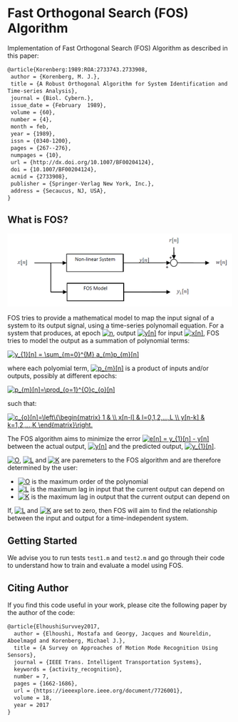 [//]: # (Image References)

[fos_model]: ./docs/fos_model.png "FOS Model"

# Fast Orthogonal Search (FOS) Algorithm
Implementation of Fast Orthogonal Search (FOS) Algorithm as described in this paper:
```
@article{Korenberg:1989:ROA:2733743.2733908,
 author = {Korenberg, M. J.},
 title = {A Robust Orthogonal Algorithm for System Identification and Time-series Analysis},
 journal = {Biol. Cybern.},
 issue_date = {February  1989},
 volume = {60},
 number = {4},
 month = feb,
 year = {1989},
 issn = {0340-1200},
 pages = {267--276},
 numpages = {10},
 url = {http://dx.doi.org/10.1007/BF00204124},
 doi = {10.1007/BF00204124},
 acmid = {2733908},
 publisher = {Springer-Verlag New York, Inc.},
 address = {Secaucus, NJ, USA},
} 
```

## What is FOS?

![FOS Model][fos_model]

FOS tries to provide a mathematical model to map the input signal of a system to its output signal, using a time-series polynomail equation. 
For a system that produces, at epoch <a href="https://www.codecogs.com/eqnedit.php?latex=n" target="_blank"><img src="https://latex.codecogs.com/svg.latex?n" title="n" /></a>, output <a href="https://www.codecogs.com/eqnedit.php?latex=y[n]" target="_blank"><img src="https://latex.codecogs.com/svg.latex?y[n]" title="y[n]" /></a> for input <a href="https://www.codecogs.com/eqnedit.php?latex=x[n]" target="_blank"><img src="https://latex.codecogs.com/svg.latex?x[n]" title="x[n]" /></a>, FOS tries to model the output as a summation of polynomial terms:

<a href="https://www.codecogs.com/eqnedit.php?latex=y_{1}[n]&space;=&space;\sum_{m=0}^{M}&space;a_{m}p_{m}[n]" target="_blank"><img src="https://latex.codecogs.com/svg.latex?y_{1}[n]&space;=&space;\sum_{m=0}^{M}&space;a_{m}p_{m}[n]" title="y_{1}[n] = \sum_{m=0}^{M} a_{m}p_{m}[n]" /></a>

where each polyomial term, <a href="https://www.codecogs.com/eqnedit.php?latex=p_{m}[n]" target="_blank"><img src="https://latex.codecogs.com/svg.latex?p_{m}[n]" title="p_{m}[n]" /></a> 
is a product of inputs and/or outputs, possibly at different epochs:

<a href="https://www.codecogs.com/eqnedit.php?latex=p_{m}[n]=\prod_{o=1}^{O}c_{o}[n]" target="_blank"><img src="https://latex.codecogs.com/svg.latex?p_{m}[n]=\prod_{o=1}^{O}c_{o}[n]" title="p_{m}[n]=\prod_{o=1}^{O}c_{o}[n]" /></a>

such that:

<a href="https://www.codecogs.com/eqnedit.php?latex=c_{o}[n]=\left\{\begin{matrix}&space;1&space;&&space;\\&space;x[n-l]&space;&&space;l=0,1,2,...,L&space;\\&space;y[n-k]&space;&&space;k=1,2,...,K&space;\end{matrix}\right." target="_blank"><img src="https://latex.codecogs.com/svg.latex?c_{o}[n]=\left\{\begin{matrix}&space;1&space;&&space;\\&space;x[n-l]&space;&&space;l=0,1,2,...,L&space;\\&space;y[n-k]&space;&&space;k=1,2,...,K&space;\end{matrix}\right." title="c_{o}[n]=\left\{\begin{matrix} 1 & \\ x[n-l] & l=0,1,2,...,L \\ y[n-k] & k=1,2,...,K \end{matrix}\right." /></a>



The FOS algorithm aims to minimize the error <a href="https://www.codecogs.com/eqnedit.php?latex=e[n]&space;=&space;y_{1}[n]&space;-&space;y[n]" target="_blank"><img src="https://latex.codecogs.com/svg.latex?e[n]&space;=&space;y_{1}[n]&space;-&space;y[n]" title="e[n] = y_{1}[n] - y[n]" /></a> between the actual output, <a href="https://www.codecogs.com/eqnedit.php?latex=y[n]" target="_blank"><img src="https://latex.codecogs.com/svg.latex?y[n]" title="y[n]" /></a> and the predicted output, <a href="https://www.codecogs.com/eqnedit.php?latex=y_{1}[n]" target="_blank"><img src="https://latex.codecogs.com/svg.latex?y_{1}[n]" title="y_{1}[n]" /></a>.

<a href="https://www.codecogs.com/eqnedit.php?latex=O" target="_blank"><img src="https://latex.codecogs.com/svg.latex?O" title="O" /></a>, <a href="https://www.codecogs.com/eqnedit.php?latex=L" target="_blank"><img src="https://latex.codecogs.com/svg.latex?L" title="L" /></a> and <a href="https://www.codecogs.com/eqnedit.php?latex=K" target="_blank"><img src="https://latex.codecogs.com/svg.latex?K" title="K" /></a> are paremeters to the FOS algorithm and are therefore determined by the user:
- <a href="https://www.codecogs.com/eqnedit.php?latex=O" target="_blank"><img src="https://latex.codecogs.com/svg.latex?O" title="O" /></a> is the maximum order of the polynomial
- <a href="https://www.codecogs.com/eqnedit.php?latex=L" target="_blank"><img src="https://latex.codecogs.com/svg.latex?L" title="L" /></a> is the maximum lag in input that the current output can depend on
- <a href="https://www.codecogs.com/eqnedit.php?latex=K" target="_blank"><img src="https://latex.codecogs.com/svg.latex?K" title="K" /></a> is the maximum lag in output that the current output can depend on

If, <a href="https://www.codecogs.com/eqnedit.php?latex=L" target="_blank"><img src="https://latex.codecogs.com/svg.latex?L" title="L" /></a> and <a href="https://www.codecogs.com/eqnedit.php?latex=K" target="_blank"><img src="https://latex.codecogs.com/svg.latex?K" title="K" /></a> are set to zero, then FOS will aim to find the relationship between the input and output for a time-independent system.



## Getting Started
We advise you to run tests `test1.m` and `test2.m` and go through their code to understand how to train and evaluate a model using FOS.

## Citing Author
If you find this code useful in your work, please cite the following paper by the author of the code:
```
@article{ElhoushiSurvvey2017,
  author = {Elhoushi, Mostafa and Georgy, Jacques and Noureldin, Aboelmagd and Korenberg, Michael J.},
  title = {A Survey on Approaches of Motion Mode Recognition Using Sensors},
  journal = {IEEE Trans. Intelligent Transportation Systems},
  keywords = {activity_recognition},
  number = 7,
  pages = {1662-1686},
  url = {https://ieeexplore.ieee.org/document/7726001},
  volume = 18,
  year = 2017
}
```
